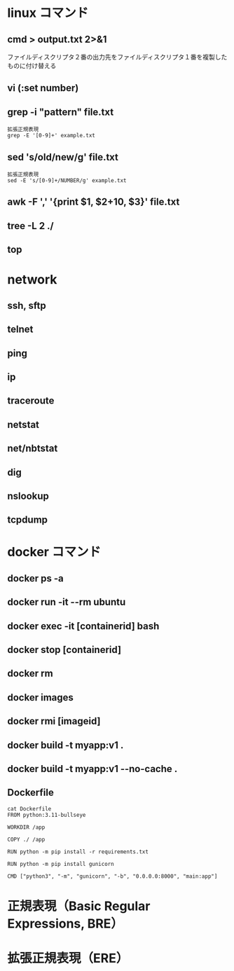 # linux コマンド

## cmd > output.txt 2>&1
ファイルディスクリプタ２番の出力先をファイルディスクリプタ１番を複製したものに付け替える
## vi (:set number)
## grep -i "pattern" file.txt
```
拡張正規表現
grep -E '[0-9]+' example.txt
```
## sed 's/old/new/g' file.txt
```
拡張正規表現
sed -E 's/[0-9]+/NUMBER/g' example.txt
```

## awk -F ',' '{print $1, $2+10, $3}' file.txt
## tree -L 2 ./
## top

# network
## ssh, sftp
## telnet
## ping
## ip
## traceroute
## netstat
## net/nbtstat
## dig
## nslookup
## tcpdump

# docker コマンド
## docker ps -a
## docker run -it --rm ubuntu
## docker exec -it [containerid] bash
## docker stop [containerid]
## docker rm

## docker images
## docker rmi [imageid]
## docker build -t myapp:v1 .
## docker build -t myapp:v1 --no-cache .
## Dockerfile
```
cat Dockerfile
FROM python:3.11-bullseye

WORKDIR /app

COPY ./ /app

RUN python -m pip install -r requirements.txt

RUN python -m pip install gunicorn

CMD ["python3", "-m", "gunicorn", "-b", "0.0.0.0:8000", "main:app"]
```


# 正規表現（Basic Regular Expressions, BRE）
# 拡張正規表現（ERE）
